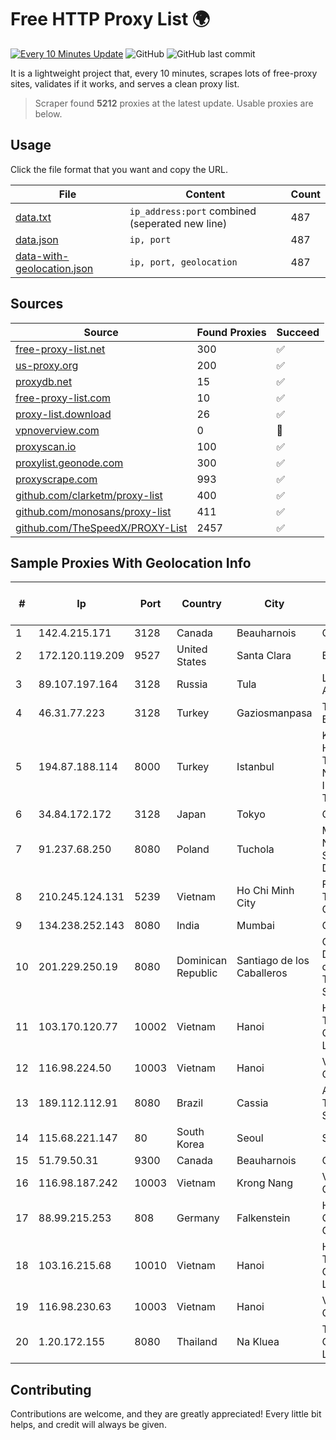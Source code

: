
# Free HTTP Proxy List 🌍

[![Every 10 Minutes Update](https://github.com/mertguvencli/http-proxy-list/actions/workflows/main.yml/badge.svg?branch=main)](https://github.com/mertguvencli/http-proxy-list/actions/workflows/main.yml)
![GitHub](https://img.shields.io/github/license/mertguvencli/http-proxy-list)
![GitHub last commit](https://img.shields.io/github/last-commit/mertguvencli/http-proxy-list)

It is a lightweight project that, every 10 minutes, scrapes lots of free-proxy sites, validates if it works, and serves a clean proxy list.


> Scraper found **5212** proxies at the latest update. Usable proxies are below.

## Usage

Click the file format that you want and copy the URL.


|File|Content|Count|
|----|-------|-----|
|[data.txt](https://raw.githubusercontent.com/mertguvencli/http-proxy-list/main/proxy-list/data.txt)|`ip_address:port` combined (seperated new line)|487|
|[data.json](https://raw.githubusercontent.com/mertguvencli/http-proxy-list/main/proxy-list/data.json)|`ip, port`|487|
|[data-with-geolocation.json](https://raw.githubusercontent.com/mertguvencli/http-proxy-list/main/proxy-list/data-with-geolocation.json)|`ip, port, geolocation`|487|

## Sources

|Source|Found Proxies|Succeed|
|------|-------------|-------|
|[free-proxy-list.net](https://free-proxy-list.net)|300|✅|
|[us-proxy.org](https://www.us-proxy.org)|200|✅|
|[proxydb.net](http://proxydb.net)|15|✅|
|[free-proxy-list.com](https://free-proxy-list.com/?page=&port=&type%5B%5D=http&type%5B%5D=https&up_time=0&search=Search)|10|✅|
|[proxy-list.download](https://www.proxy-list.download/HTTP)|26|✅|
|[vpnoverview.com](https://vpnoverview.com/privacy/anonymous-browsing/free-proxy-servers)|0|🚫|
|[proxyscan.io](https://www.proxyscan.io)|100|✅|
|[proxylist.geonode.com](https://proxylist.geonode.com/api/proxy-list?limit=300&page=1&sort_by=lastChecked&sort_type=desc&protocols=http,https)|300|✅|
|[proxyscrape.com](https://api.proxyscrape.com/v2/?request=displayproxies&protocol=http&timeout=10000&country=all&ssl=all&anonymity=all)|993|✅|
|[github.com/clarketm/proxy-list](https://raw.githubusercontent.com/clarketm/proxy-list/master/proxy-list-raw.txt)|400|✅|
|[github.com/monosans/proxy-list](https://raw.githubusercontent.com/monosans/proxy-list/main/proxies/http.txt)|411|✅|
|[github.com/TheSpeedX/PROXY-List](https://raw.githubusercontent.com/TheSpeedX/PROXY-List/master/http.txt)|2457|✅|


## Sample Proxies With Geolocation Info

|#|Ip|Port|Country|City|Internet Service Provider|
|-|--|----|-------|----|-------------------------|
|1|142.4.215.171|3128|Canada|Beauharnois|OVH SAS|
|2|172.120.119.209|9527|United States|Santa Clara|EGIHosting|
|3|89.107.197.164|3128|Russia|Tula|LLC TK Altair|
|4|46.31.77.223|3128|Turkey|Gaziosmanpasa|Talha Bogaz|
|5|194.87.188.114|8000|Turkey|Istanbul|Kadir Huseyin Tezcan Nosspeed Internet Teknolojileri|
|6|34.84.172.172|3128|Japan|Tokyo|Google LLC|
|7|91.237.68.250|8080|Poland|Tuchola|M-Networks Sp. z o.o. Data Center|
|8|210.245.124.131|5239|Vietnam|Ho Chi Minh City|FPT Telecom Company|
|9|134.238.252.143|8080|India|Mumbai|Google LLC|
|10|201.229.250.19|8080|Dominican Republic|Santiago de los Caballeros|Compañía Dominicana de Teléfonos S. A.|
|11|103.170.120.77|10002|Vietnam|Hanoi|Httvserver Technology Company Limited|
|12|116.98.224.50|10003|Vietnam|Hanoi|Viettel Corporation|
|13|189.112.112.91|8080|Brazil|Cassia|ALGAR TELECOM S/A|
|14|115.68.221.147|80|South Korea|Seoul|SMILESERV|
|15|51.79.50.31|9300|Canada|Beauharnois|OVH SAS|
|16|116.98.187.242|10003|Vietnam|Krong Nang|Viettel Corporation|
|17|88.99.215.253|808|Germany|Falkenstein|Hetzner Online GmbH|
|18|103.16.215.68|10010|Vietnam|Hanoi|Httvserver Technology Company Limited|
|19|116.98.230.63|10003|Vietnam|Hanoi|Viettel Corporation|
|20|1.20.172.155|8080|Thailand|Na Kluea|TOT Public Company Limited|



## Contributing

Contributions are welcome, and they are greatly appreciated! Every
little bit helps, and credit will always be given.

